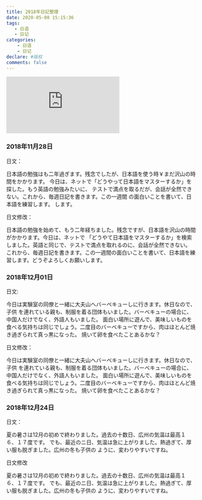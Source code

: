 ```yaml
---
title: 2018年日記整理
date: 2020-05-08 15:15:36
tags: 
   - 日语
   - 日记
categories: 
    - 日语
    - 日记
declare: #版权
comments: false
---
```

![图片](http://api.mtyqx.cn/api/random.php?88)
<!-- more -->
### 2018年11月28日

日文：

日本語の勉強はも二年過ぎます。残念でしたが、日本語を使う時￥まだ沢山の時間をかかります。
今日は、ネットで「どうやって日本語をマスターするか」を探した。もう英語の勉強みたいに、
テストで満点を取るだが、会話が全然できない。これから、毎週日記を書きます。この一週間
の面白いことを書いて、日本語を練習します。
します。

日文修改：

日本語の勉強を始めて、もう二年経ちました。残念ですが、日本語を沢山の時間がかかります。今日は、ネットで
「どうやて日本語をマスターするか」を検索しました。英語と同じで、テストで満点を取れるのに、会話が全然できない。
これから、毎週日記を書きます。この一週間の面白いことを書いて、日本語を練習します。どうぞよろしくお願いします。


### 2018年12月01日

日文:

今日は実験室の同僚と一緒に大夫山へバーベキューしに行きます。休日なので、子供
を連れている親も、制服を着る団体もいました。バーベキューの場合に、中国人だけでなく、外語人もいました。
面白い場所に遊んで、美味しいものを食べる気持ちは同じでしょう。二度目のバーベキューですから、肉はほとんど焼き過ぎられて真っ黒になった。
焼いて卵を食べたことあるかな？

日文修改：

今日は実験室の同僚と一緒に大夫山へバーベキューしに行きます。休日なので、子供
を連れている親も、制服を着る団体もいました。バーベキューの場合に、中国人だけでなく、外語人もいました。
面白い場所に遊んで、美味しいものを食べる気持ちは同じでしょう。二度目のバーベキューですから、肉はほとんど焼き過ぎられて真っ黒になった。
焼いて卵を食べたことあるかな？


### 2018年12月24日

日文：

夏の暑さは12月の初めで終わりました。過去の十数日、広州の気温は最高１６、１７度です。
でも、最近のニ日、気温は急に上がりました。熱過ぎて、厚い服も脱ぎました。広州の冬も子供の
ように、変わりやすいですね。

日文修改

夏の暑さは12月の初めで終わりました。過去の十数日、広州の気温は最高１６、１７度です。
でも、最近のニ日、気温は急に上がりました。熱過ぎて、厚い服も脱ぎました。広州の冬も子供の
ように、変わりやすいですね。

